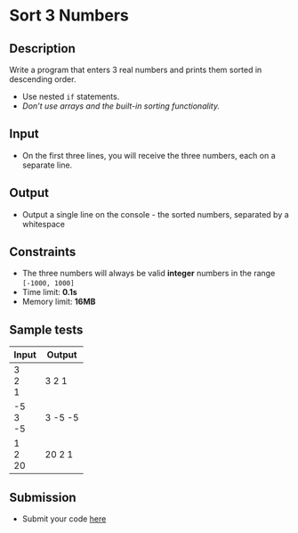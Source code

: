 # Sort 3 Numbers

## Description
Write a program that enters 3 real numbers and prints them sorted in descending order.
  - Use nested `if` statements.
  - _Don’t use arrays and the built-in sorting functionality._
    
## Input
- On the first three lines, you will receive the three numbers, each on a separate line.

## Output
- Output a single line on the console - the sorted numbers, separated by a whitespace

## Constraints
- The three numbers will always be valid **integer** numbers in the range `[-1000, 1000]`
- Time limit: **0.1s**
- Memory limit: **16MB**

## Sample tests

|      Input      |     Output     |
|-----------------|----------------|
| 3<br/>2<br/>1   | 3 2 1          |
| -5<br/>3<br/>-5 | 3 -5 -5        |
| 1<br/>2<br/>20  | 20 2 1         |

## Submission
- Submit your code [here](http://bgcoder.com/Contests/Compete/Index/309#6)

